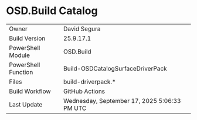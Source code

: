 ﻿# OSD.Build Catalog

| | |
|-|-|
| Owner | David Segura |
| Build Version | 25.9.17.1 |
| PowerShell Module | OSD.Build |
| PowerShell Function | Build-OSDCatalogSurfaceDriverPack |
| Files | build-driverpack.* |
| Build Workflow | GitHub Actions |
| Last Update | Wednesday, September 17, 2025 5:06:33 PM UTC |
